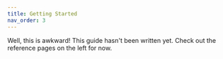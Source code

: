 ```yaml
---
title: Getting Started
nav_order: 3
---
```


Well, this is awkward!
This guide hasn't been written yet.
Check out the reference pages on the left for now.